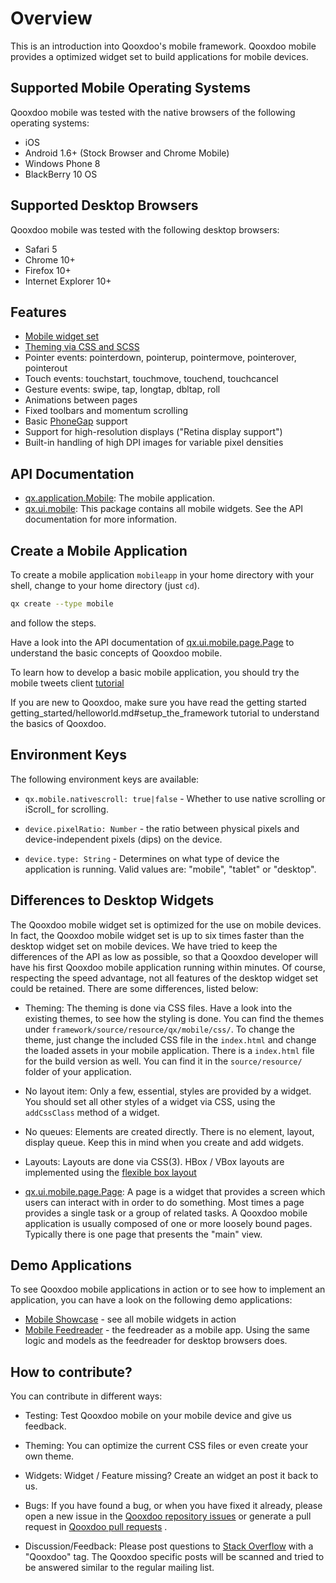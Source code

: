 # Overview

This is an introduction into Qooxdoo's mobile framework. Qooxdoo mobile provides
a optimized widget set to build applications for mobile devices.

## Supported Mobile Operating Systems

Qooxdoo mobile was tested with the native browsers of the following operating
systems:

- iOS
- Android 1.6+ (Stock Browser and Chrome Mobile)
- Windows Phone 8
- BlackBerry 10 OS

## Supported Desktop Browsers

Qooxdoo mobile was tested with the following desktop browsers:

- Safari 5
- Chrome 10+
- Firefox 10+
- Internet Explorer 10+

## Features

- [Mobile widget set](apps://apiviewer/#qx.ui.mobile)
- [Theming via CSS and SCSS](theming.md)
- Pointer events: pointerdown, pointerup, pointermove, pointerover, pointerout
- Touch events: touchstart, touchmove, touchend, touchcancel
- Gesture events: swipe, tap, longtap, dbltap, roll
- Animations between pages
- Fixed toolbars and momentum scrolling
- Basic [PhoneGap](http://www.phonegap.com/) support
- Support for high-resolution displays ("Retina display support")
- Built-in handling of high DPI images for variable pixel densities

## API Documentation

- [qx.application.Mobile](apps://apiviewer/#qx.application.Mobile): The mobile
  application.
- [qx.ui.mobile](apps://apiviewer/#qx.ui.mobile): This package contains all
  mobile widgets. See the API documentation for more information.

## Create a Mobile Application

To create a mobile application `mobileapp` in your home directory with your
shell, change to your home directory (just `cd`).

```bash
qx create --type mobile
```

and follow the steps.

Have a look into the API documentation of
[qx.ui.mobile.page.Page](apps://apiviewer/#qx.ui.mobile.page.Page) to understand
the basic concepts of Qooxdoo mobile.

To learn how to develop a basic mobile application, you should try the mobile
tweets client [tutorial](tutorial.md)

If you are new to Qooxdoo, make sure you have read the getting started
getting_started/helloworld.md#setup_the_framework tutorial to understand the
basics of Qooxdoo.

## Environment Keys

The following environment keys are available:

- `qx.mobile.nativescroll: true|false` - Whether to use native scrolling or
  iScroll\_ for scrolling.

- `device.pixelRatio: Number` - the ratio between physical pixels and
  device-independent pixels (dips) on the device.

- `device.type: String` - Determines on what type of device the application is
  running. Valid values are: "mobile", "tablet" or "desktop".

## Differences to Desktop Widgets

The Qooxdoo mobile widget set is optimized for the use on mobile devices. In
fact, the Qooxdoo mobile widget set is up to six times faster than the desktop
widget set on mobile devices. We have tried to keep the differences of the API
as low as possible, so that a Qooxdoo developer will have his first Qooxdoo
mobile application running within minutes. Of course, respecting the speed
advantage, not all features of the desktop widget set could be retained. There
are some differences, listed below:

- Theming: The theming is done via CSS files. Have a look into the existing
  themes, to see how the styling is done. You can find the themes under
  `framework/source/resource/qx/mobile/css/`. To change the theme, just change
  the included CSS file in the `index.html` and change the loaded assets in your
  mobile application. There is a `index.html` file for the build version as
  well. You can find it in the `source/resource/` folder of your application.

- No layout item: Only a few, essential, styles are provided by a widget. You
  should set all other styles of a widget via CSS, using the `addCssClass`
  method of a widget.

- No queues: Elements are created directly. There is no element, layout, display
  queue. Keep this in mind when you create and add widgets.

- Layouts: Layouts are done via CSS(3). HBox / VBox layouts are implemented
  using the [flexible box layout](http://www.w3.org/TR/css3-flexbox/)

- [qx.ui.mobile.page.Page](apps://apiviewer/#qx.ui.mobile.page.Page): A page is
  a widget that provides a screen which users can interact with in order to do
  something. Most times a page provides a single task or a group of related
  tasks. A Qooxdoo mobile application is usually composed of one or more loosely
  bound pages. Typically there is one page that presents the "main" view.

## Demo Applications

To see Qooxdoo mobile applications in action or to see how to implement an
application, you can have a look on the following demo applications:

- [Mobile Showcase](apps://mobileshowcase) - see all mobile widgets in action
- [Mobile Feedreader](apps://feedreader-mobile) - the feedreader as a mobile
  app. Using the same logic and models as the feedreader for desktop browsers
  does.

## How to contribute?

You can contribute in different ways:

- Testing: Test Qooxdoo mobile on your mobile device and give us feedback.

- Theming: You can optimize the current CSS files or even create your own theme.

- Widgets: Widget / Feature missing? Create an widget an post it back to us.

- Bugs: If you have found a bug, or when you have fixed it already, please open
  a new issue in the
  [Qooxdoo repository issues](https://github.com/qooxdoo/qooxdoo/issues) or
  generate a pull request in
  [Qooxdoo pull requests](https://github.com/qooxdoo/qooxdoo/pulls) .

- Discussion/Feedback: Please post questions to
  [Stack Overflow](https://stackoverflow.com) with a "Qooxdoo" tag. The Qooxdoo
  specific posts will be scanned and tried to be answered similar to the regular
  mailing list.
